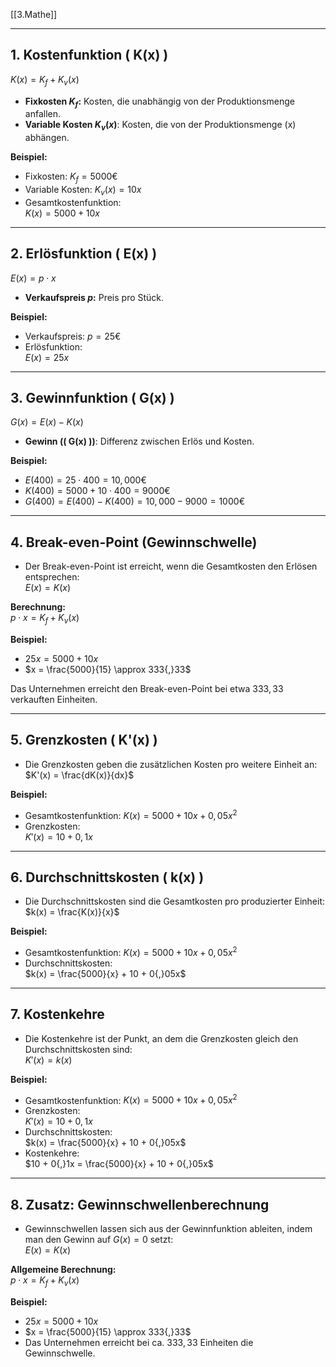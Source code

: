 [[3.Mathe]]
____
## 1. Kostenfunktion \( K(x) \)
$K(x) = K_f + K_v(x)$  
- **Fixkosten $K_f$:** Kosten, die unabhängig von der Produktionsmenge anfallen.  
- **Variable Kosten $K_v(x)$**: Kosten, die von der Produktionsmenge \(x\) abhängen.

**Beispiel:**  
- Fixkosten: $K_f = 5000$$€$ 
- Variable Kosten: $K_v(x) = 10x$ 
- Gesamtkostenfunktion:  
$K(x) = 5000 + 10x$  

---

## 2. Erlösfunktion \( E(x) \)
$E(x) = p \cdot x$  
- **Verkaufspreis $p$:** Preis pro Stück.

**Beispiel:**  
- Verkaufspreis: $p = 25$$€$ 
- Erlösfunktion:  
$E(x) = 25x$  

---

## 3. Gewinnfunktion \( G(x) \)
$G(x) = E(x) - K(x)$  
- **Gewinn (\( G(x) \))**: Differenz zwischen Erlös und Kosten.

**Beispiel:**  
- $E(400) = 25 \cdot 400 = 10{,}000$$€$
- $K(400) = 5000 + 10 \cdot 400 = 9000$$€$
- $G(400) = E(400) - K(400) = 10{,}000 - 9000 = 1000$$€$  

---

## 4. Break-even-Point (Gewinnschwelle)  
- Der Break-even-Point ist erreicht, wenn die Gesamtkosten den Erlösen entsprechen:  
$E(x) = K(x)$  

**Berechnung:**  
$p \cdot x = K_f + K_v(x)$  

**Beispiel:**  
- $25x = 5000 + 10x$ 
- $x = \frac{5000}{15} \approx 333{,}33$  

Das Unternehmen erreicht den Break-even-Point bei etwa $333{,}33$ verkauften Einheiten.

---

## 5. Grenzkosten \( K'(x) \)
- Die Grenzkosten geben die zusätzlichen Kosten pro weitere Einheit an:  
$K'(x) = \frac{dK(x)}{dx}$  

**Beispiel:**  
- Gesamtkostenfunktion: $K(x) = 5000 + 10x + 0{,}05x^2$  
- Grenzkosten:  
$K'(x) = 10 + 0{,}1x$  

---

## 6. Durchschnittskosten \( k(x) \)
- Die Durchschnittskosten sind die Gesamtkosten pro produzierter Einheit:  
$k(x) = \frac{K(x)}{x}$  

**Beispiel:**  
- Gesamtkostenfunktion:  $K(x) = 5000 + 10x + 0{,}05x^2$  
- Durchschnittskosten:  
$k(x) = \frac{5000}{x} + 10 + 0{,}05x$  

---

## 7. Kostenkehre  
- Die Kostenkehre ist der Punkt, an dem die Grenzkosten gleich den Durchschnittskosten sind:  
$K'(x) = k(x)$  

**Beispiel:**  
- Gesamtkostenfunktion: $K(x) = 5000 + 10x + 0{,}05x^2$  
- Grenzkosten:  
$K'(x) = 10 + 0{,}1x$  
- Durchschnittskosten:  
$k(x) = \frac{5000}{x} + 10 + 0{,}05x$  
- Kostenkehre:  
$10 + 0{,}1x = \frac{5000}{x} + 10 + 0{,}05x$  

---

## 8. Zusatz: Gewinnschwellenberechnung
- Gewinnschwellen lassen sich aus der Gewinnfunktion ableiten, indem man den Gewinn auf $G(x) = 0$ setzt:  
$E(x) = K(x)$  

**Allgemeine Berechnung:**  
$p \cdot x = K_f + K_v(x)$  

**Beispiel:**  
- $25x = 5000 + 10x$
- $x = \frac{5000}{15} \approx 333{,}33$  
- Das Unternehmen erreicht bei ca. $333{,}33$ Einheiten die Gewinnschwelle.
